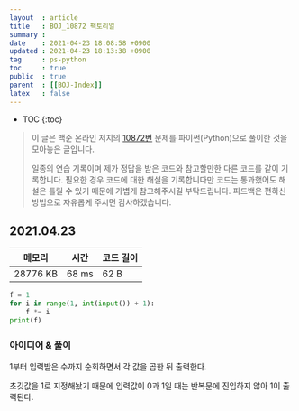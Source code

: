 ```yaml
---
layout  : article
title   : BOJ_10872 팩토리얼
summary : 
date    : 2021-04-23 18:08:58 +0900
updated : 2021-04-23 18:13:38 +0900
tag     : ps-python
toc     : true
public  : true
parent  : [[BOJ-Index]]
latex   : false
---
```

* TOC
{:toc}

> 이 글은 백준 온라인 저지의 [10872번](https://www.acmicpc.net/problem/10872) 문제를 파이썬(Python)으로 풀이한 것을 모아놓은 글입니다.
>
> 일종의 연습 기록이며 제가 정답을 받은 코드와 참고할만한 다른 코드를 같이 기록합니다. 필요한 경우 코드에 대한 해설을 기록합니다만 코드는 통과했어도 해설은 틀릴 수 있기 때문에 가볍게 참고해주시길 부탁드립니다. 피드백은 편하신 방법으로 자유롭게 주시면 감사하겠습니다.

## 2021.04.23

| 메모리    | 시간  | 코드 길이 |
| --------- | ----- | --------- |
| 28776 KB  | 68 ms | 62 B      |

```python
f = 1
for i in range(1, int(input()) + 1):
    f *= i
print(f)
```

### 아이디어 & 풀이

1부터 입력받은 수까지 순회하면서 각 값을 곱한 뒤 출력한다.

초깃값을 1로 지정해놨기 때문에 입력값이 0과 1일 때는 반복문에 진입하지 않아 1이 출력된다.

